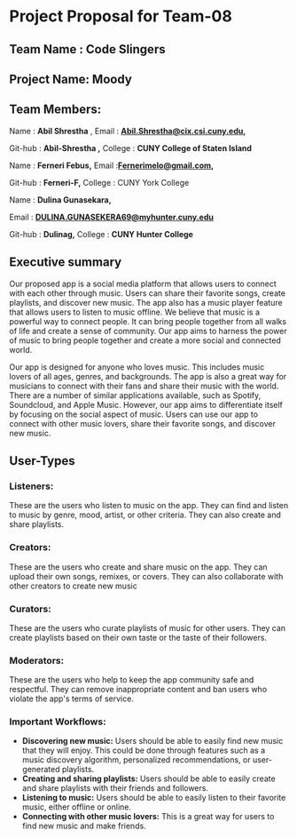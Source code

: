 # Project Proposal for Team-08

## **Team Name** : Code Slingers

## **Project Name:** Moody

## **Team Members:**

Name : **Abil Shrestha** , Email : **Abil.Shrestha@cix.csi.cuny.edu,** 

Git-hub : **Abil-Shrestha ,** College : **CUNY College of Staten Island**

Name : **Ferneri Febus,** Email :**Fernerimelo@gmail.com,** 

Git-hub : **Ferneri-F,** College : CUNY York College

Name : **Dulina Gunasekara,** 

Email : **DULINA.GUNASEKERA69@myhunter.cuny.edu**

Git-hub : **Dulinag,** College : **CUNY Hunter College**

## **Executive summary**

Our proposed app is a social media platform that allows users to connect with each other through music. Users can share their favorite songs, create playlists, and discover new music. The app also has a music player feature that allows users to listen to music offline. We believe that music is a powerful way to connect people. It can bring people together from all walks of life and create a sense of community. Our app aims to harness the power of music to bring people together and create a more social and connected world.

Our app is designed for anyone who loves music. This includes music lovers of all ages, genres, and backgrounds. The app is also a great way for musicians to connect with their fans and share their music with the world. There are a number of similar applications available, such as Spotify, Soundcloud, and Apple Music. However, our app aims to differentiate itself by focusing on the social aspect of music. Users can use our app to connect with other music lovers, share their favorite songs, and discover new music.

## User-Types

### Listeners:

 These are the users who listen to music on the app. They can find and listen to music by genre, mood, artist, or other criteria. They can also create and share playlists.

### Creators:

These are the users who create and share music on the app. They can upload their own songs, remixes, or covers. They can also collaborate with other creators to create new music

### Curators:

These are the users who curate playlists of music for other users. They can create playlists based on their own taste or the taste of their followers.

### Moderators:

These are the users who help to keep the app community safe and respectful. They can remove inappropriate content and ban users who violate the app's terms of service.

### Important Workflows:

- **Discovering new music:** Users should be able to easily find new music that they will enjoy. This could be done through features such as a music discovery algorithm, personalized recommendations, or user-generated playlists.
- **Creating and sharing playlists:** Users should be able to easily create and share playlists with their friends and followers.
- **Listening to music:** Users should be able to easily listen to their favorite music, either offline or online.
- **Connecting with other music lovers:** This is a great way for users to find new music and make friends.
